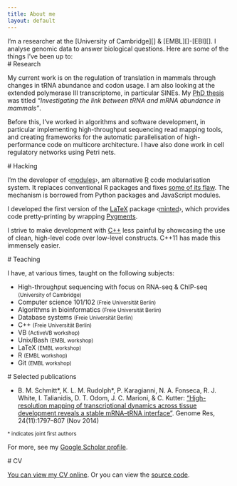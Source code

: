 ```yaml
---
title: About me
layout: default
---
```


<section>
I’m a researcher at the [University of Cambridge][] & [EMBL][]-[EBI][]. I
analyse genomic data to answer biological questions. Here are some of the things
I’ve been up to:
</section>

<section>
# Research

My current work is on the regulation of translation in mammals through changes
in tRNA abundance and codon usage. I am also looking at the extended polymerase
III transcriptome, in particular SINEs. My [PhD thesis][] was titled
*“Investigating the link between tRNA and mRNA abundance in mammals”*.

Before this, I’ve worked in algorithms and software development, in particular
implementing high-throughput sequencing read mapping tools, and creating
frameworks for the automatic parallelisation of high-performance code on
multicore architecture. I have also done work in cell regulatory networks using
Petri nets.
</section>

<section>
# Hacking

I’m the developer of ‹[modules][]›, am alternative [R][] code modularisation
system. It replaces conventional R packages and fixes [some of its
flaw][modules-rationale]. The mechanism is borrowed from Python packages and
JavaScript modules.

I developed the first version of the [LaTeX][] package ‹[minted][]›, which
provides code pretty-printing by wrapping [Pygments][].

I strive to make development with [C++][] less painful by showcasing the use of
clean, high-level code over low-level constructs. C++11 has made this immensely
easier.
</section>

<section>
# Teaching

I have, at various times, taught on the following subjects:

* High-throughput sequencing with focus on RNA-seq & ChIP-seq
  <small>(University of Cambridge)</small>
* Computer science 101/102 <small>(Freie Universität Berlin)</small>
* Algorithms in bioinformatics <small>(Freie Universität Berlin)</small>
* Database systems <small>(Freie Universität Berlin)</small>
* C++ <small>(Freie Universität Berlin)</small>
* VB <small>(ActiveVB workshop)</small>
* Unix/Bash <small>(EMBL workshop)</small>
* LaTeX <small>(EMBL workshop)</small>
* R <small>(EMBL workshop)</small>
* Git <small>(EMBL workshop)</small>
</section>

<section>
# Selected publications

* <span class="bib authors">B. M. Schmitt\*, K. L. M. Rudolph\*, P. Karagianni,
  N. A. Fonseca, R. J. White, I. Talianidis, D. T. Odom, J. C. Marioni, & C.
  Kutter</span>: [<span class="bib title">“High-resolution mapping of
  transcriptional dynamics across tissue development reveals a stable mRNA–tRNA
  interface”</span>][bib-1]. <span class="bib journal">Genome Res</span>, <span
  class="bib issue">24(11):1797–807</span> (<span class="bib date">Nov
  2014</span>)

<small>\* indicates joint first authors</small>

For more, see my [Google Scholar profile][].
</section>

<section>
# CV

[You can view my CV online][cv]. Or you can view the [source code][cv-source].
</section>

[University of Cambridge]: …
[EMBL]: …
[EBI]: …
[PhD thesis]: https://github.com/klmr/thesis
[R]: http://r-project.org
[modules]: https://github.com/klmr/modules
[modules-rationale]: https://github.com/klmr/modules/wiki/Design-rationale
[LaTeX]: ...
[minted]: ...
[Pygments]: ...
[C++]: ...
[C++ for loop]: https://github.com/klmr/cpp-ranges
[Google Scholar profile]: …
[bib-1]: http://dx.doi.org/10.1101/gr.176784.114
[cv]: …
[cv-source]: https://github.com/klmr/cv
